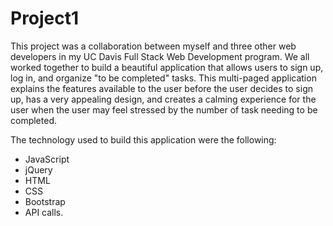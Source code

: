 # Project1

This project was a collaboration between myself and three other web developers in my UC Davis Full Stack Web Development program. We all worked together to build a beautiful application that allows users to sign up, log in, and organize "to be completed" tasks. This multi-paged application explains the features available to the user before the user decides to sign up, has a very appealing design, and creates a calming experience for the user when the user may feel stressed by the number of task needing to be completed. 

The technology used to build this application were the following: 
- JavaScript
- jQuery
- HTML
- CSS
- Bootstrap
- API calls.
